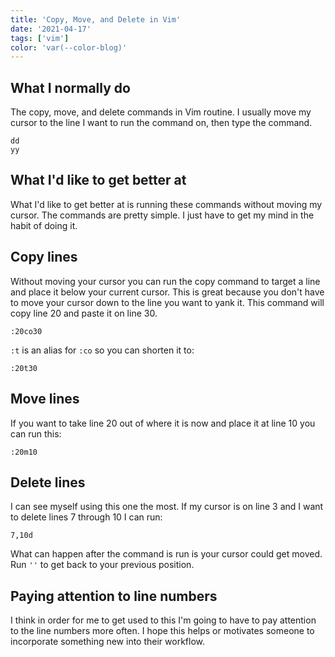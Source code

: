```yaml
---
title: 'Copy, Move, and Delete in Vim'
date: '2021-04-17'
tags: ['vim']
color: 'var(--color-blog)'
---
```


## What I normally do

The copy, move, and delete commands in Vim routine. I usually move my cursor to the line I want to run the command on, then type the command. 

``` vim
dd
yy
```

## What I'd like to get better at

What I'd like to get better at is running these commands without moving my cursor. The commands are pretty simple. I just have to get my mind in the habit of doing it. 

## Copy lines

Without moving your cursor you can run the copy command to target a line and place it below your current cursor. This is great because you don't have to move your cursor down to the line you want to yank it. This command will copy line 20 and paste it on line 30.

``` vim
:20co30
```

`:t` is an alias for `:co` so you can shorten it to:

``` vim
:20t30
```

## Move lines

If you want to take line 20 out of where it is now and place it at line 10 you can run this:

``` vim
:20m10
```

## Delete lines

I can see myself using this one the most. If my cursor is on line 3 and I want to delete lines 7 through 10 I can run:

``` vim
7,10d
```

What can happen after the command is run is your cursor could get moved. Run `''` to get back to your previous position.

## Paying attention to line numbers

I think in order for me to get used to this I'm going to have to pay attention to the line numbers more often. I hope this helps or motivates someone to incorporate something new into their workflow.